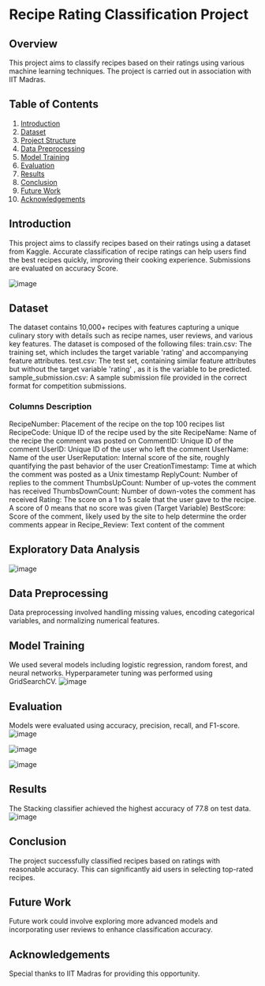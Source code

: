 # Recipe Rating Classification Project

## Overview
This project aims to classify recipes based on their ratings using various machine learning techniques. The project is carried out in association with IIT Madras.

## Table of Contents
1. [Introduction](#introduction)
2. [Dataset](#dataset)
3. [Project Structure](#project-structure)
4. [Data Preprocessing](#data-preprocessing)
5. [Model Training](#model-training)
6. [Evaluation](#evaluation)
7. [Results](#results)
8. [Conclusion](#conclusion)
9. [Future Work](#future-work)
10. [Acknowledgements](#acknowledgements)

## Introduction
 This project aims to classify recipes based on their ratings using a dataset from Kaggle. Accurate classification of recipe ratings can help users find the best recipes quickly, improving their cooking experience. Submissions are evaluated on accuracy Score.
 
 ![image](https://github.com/nandanigupta4/Recipe-Rating-Prediction-IITM/assets/82882909/72c2cc58-7495-4f33-bb85-55a74d6a7721)




## Dataset
The dataset contains 10,000+ recipes with features capturing a unique culinary story with details such as recipe names, user reviews, and various key features. 
The dataset is composed of the following files:
train.csv: The training set, which includes the target variable 'rating' and accompanying feature attributes.
test.csv: The test set, containing similar feature attributes but without the target variable 'rating' , as it is the variable to be predicted.
sample_submission.csv: A sample submission file provided in the correct format for competition submissions.

### Columns Description
RecipeNumber: Placement of the recipe on the top 100 recipes list
RecipeCode: Unique ID of the recipe used by the site
RecipeName: Name of the recipe the comment was posted on
CommentID: Unique ID of the comment
UserID: Unique ID of the user who left the comment
UserName: Name of the user
UserReputation: Internal score of the site, roughly quantifying the past behavior of the user
CreationTimestamp: Time at which the comment was posted as a Unix timestamp
ReplyCount: Number of replies to the comment
ThumbsUpCount: Number of up-votes the comment has received
ThumbsDownCount: Number of down-votes the comment has received
Rating: The score on a 1 to 5 scale that the user gave to the recipe. A score of 0 means that no score was given (Target Variable)
BestScore: Score of the comment, likely used by the site to help determine the order comments appear in
Recipe_Review: Text content of the comment

## Exploratory Data Analysis
![image](https://github.com/nandanigupta4/Recipe-Rating-Prediction-IITM/assets/82882909/b221ebfc-4b99-4e51-bbbc-3f52aade6332)





## Data Preprocessing
Data preprocessing involved handling missing values, encoding categorical variables, and normalizing numerical features.



## Model Training
We used several models including logistic regression, random forest, and neural networks. Hyperparameter tuning was performed using GridSearchCV.
![image](https://github.com/nandanigupta4/Recipe-Rating-Prediction-IITM/assets/82882909/62593e0b-7c7e-41c4-84ad-0c41c13da433)





## Evaluation
Models were evaluated using accuracy, precision, recall, and F1-score.
![image](https://github.com/nandanigupta4/Recipe-Rating-Prediction-IITM/assets/82882909/e0d553d2-cf00-49d4-855d-4a3760a00c6d)


![image](https://github.com/nandanigupta4/Recipe-Rating-Prediction-IITM/assets/82882909/e7b5311a-785a-4b92-8ce0-9be9af654694)


![image](https://github.com/nandanigupta4/Recipe-Rating-Prediction-IITM/assets/82882909/e250c6c2-7b55-4339-a8f0-9907ee7a3e70)




## Results
The Stacking classifier achieved the highest accuracy of 77.8 on test data.
![image](https://github.com/nandanigupta4/Recipe-Rating-Prediction-IITM/assets/82882909/ebfbce80-a39e-497f-9dec-360930a75a79)




## Conclusion
The project successfully classified recipes based on ratings with reasonable accuracy. This can significantly aid users in selecting top-rated recipes.

## Future Work
Future work could involve exploring more advanced models and incorporating user reviews to enhance classification accuracy.

## Acknowledgements
Special thanks to IIT Madras for providing this opportunity.


